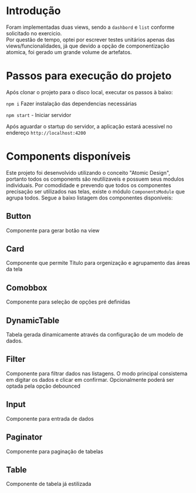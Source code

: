 # Introdução
Foram implementadas duas views, sendo a `dashbord` e `list` conforme solicitado no exercicio.<br>
Por questão de tempo, optei por escrever testes unitários apenas das views/funcionalidades, já que devido a opção de componentização atomica, foi gerado um grande volume de artefatos.

# Passos para execução do projeto

Após clonar o projeto para o disco local, executar os passos à baixo:

`npm i` Fazer instalação das dependencias necessárias

`npm start` - Iniciar servidor

Após aguardar o startup do servidor, a aplicação estará acessivel no endereço `http://localhost:4200`

# Components disponíveis
Este projeto foi desenvolvido utilizando o conceito "Atomic Design", portanto todos os components são reutilizaveis e possuem seus modulos individuais. Por comodidade e prevendo que todos os componentes precisação ser utilizados nas telas, existe o módulo `ComponentsModule` que agrupa todos. Segue a baixo listagem dos componentes disponíveis:

## Button
Componente para gerar botão na view
## Card
Componente que permite Título para orgenização e agrupamento das áreas da tela
## Comobbox
Componente para seleção de opções pré definidas
## DynamicTable
Tabela gerada dinamicamente através da configuração de um modelo de dados.
## Filter
Componente para filtrar dados nas listagens. O modo principal consistema em digitar os dados e clicar em confirmar. Opcionalmente poderá ser optada pela opção debounced
## Input
Componente para entrada de dados
## Paginator
Componente para paginação de tabelas
## Table
Componente de tabela já estilizada